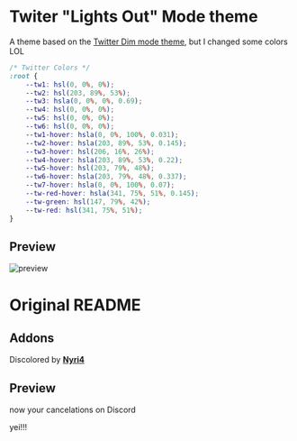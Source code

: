 # Twiter "Lights Out" Mode theme

A theme based on the [Twitter Dim mode theme](https://github.com/zuzumi-f/Twiter-Theme-BD), but I changed some colors LOL

```css
/* Twitter Colors */
:root {
    --tw1: hsl(0, 0%, 0%);
    --tw2: hsl(203, 89%, 53%);
    --tw3: hsla(0, 0%, 0%, 0.69);
    --tw4: hsl(0, 0%, 0%);
    --tw5: hsl(0, 0%, 0%);
    --tw6: hsl(0, 0%, 0%);
    --tw1-hover: hsla(0, 0%, 100%, 0.031);
    --tw2-hover: hsla(203, 89%, 53%, 0.145);
    --tw3-hover: hsl(206, 16%, 26%);
    --tw4-hover: hsla(203, 89%, 53%, 0.22);
    --tw5-hover: hsl(203, 79%, 48%);
    --tw6-hover: hsla(203, 79%, 48%, 0.337);
    --tw7-hover: hsla(0, 0%, 100%, 0.07);
    --tw-red-hover: hsla(341, 75%, 51%, 0.145);
    --tw-green: hsl(147, 79%, 42%);
    --tw-red: hsl(341, 75%, 51%);
}
```




## Preview

![preview](https://i.imgur.com/l577GmN.png)


# Original README

## Addons

Discolored by **[Nyri4](https://github.com/NYRI4/Discolored)**

## Preview


now your cancelations on Discord

yei!!!

